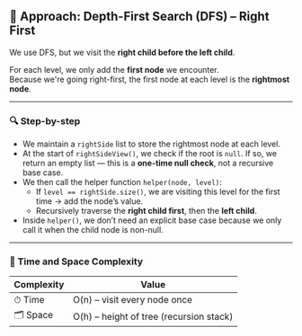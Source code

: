 ## 🧠 Approach: Depth-First Search (DFS) – Right First

We use DFS, but we visit the **right child before the left child**.

For each level, we only add the **first node** we encounter.  
Because we're going right-first, the first node at each level is the **rightmost node**.

---


### 🔍 Step-by-step

- We maintain a `rightSide` list to store the rightmost node at each level.
- At the start of `rightSideView()`, we check if the root is `null`. If so, we return an empty list — this is a **one-time null check**, not a recursive base case.
- We then call the helper function `helper(node, level)`:
  - If `level == rightSide.size()`, we are visiting this level for the first time → add the node’s value.
  - Recursively traverse the **right child first**, then the **left child**.
- Inside `helper()`, we don’t need an explicit base case because we only call it when the child node is non-null.

---

### 🧩 Time and Space Complexity

| Complexity | Value                          |
|------------|--------------------------------|
| ⏱ Time     | O(n) – visit every node once   |
| 🗂 Space    | O(h) – height of tree (recursion stack) |

